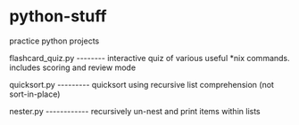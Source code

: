 python-stuff
============

practice python projects

flashcard_quiz.py -------- interactive quiz of various useful *nix commands. includes scoring and review mode

quicksort.py --------- quicksort using recursive list comprehension (not sort-in-place)

nester.py ------------ recursively un-nest and print items within lists
